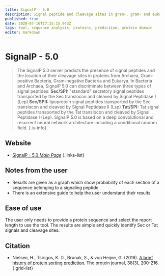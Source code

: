 ```yaml
---
title: SignalP - 5.0
description: Signal peptide and cleavage sites in gram+, gram- and eukaryotic amino acid sequences.
published: true
date: 2020-07-16T17:35:15.943Z
tags: tool, sequence analysis, proteins, prediction, protein domain
editor: markdown
---
```


# SignalP - 5.0

> The SignalP 5.0 server predicts the presence of signal peptides and the location of their cleavage sites in proteins from Archaea, Gram-positive Bacteria, Gram-negative Bacteria and Eukarya. In Bacteria and Archaea, SignalP 5.0 can discriminate between three types of signal peptides:
&NewLine;
**Sec/SPI:** "standard" secretory signal peptides transported by the Sec translocon and cleaved by Signal Peptidase I (Lep)
**Sec/SPII:** lipoprotein signal peptides transported by the Sec translocon and cleaved by Signal Peptidase II (Lsp)
**Tat/SPI:** Tat signal peptides transported by the Tat translocon and cleaved by Signal Peptidase I (Lep).
&NewLine;
SignalP 5.0 is based on a deep convolutional and recurrent neural network architecture including a conditional random field.
{.is-info}
 

## Website 

- [SignalP - 5.0 *Main Page*](https://services.healthtech.dtu.dk/service.php?SignalP-5.0)
 {.links-list}

## Notes from the user
- Results are given as a graph which show probability of each section of a sequence belonging to a signaling peptide
- There is an extensive guide to help the user understand their results


## Ease of use

The user only needs to provide a protein sequence and select the report length to use the tool. The results are simple and quickly identify Sec or Tat signals and cleavage sites. 


## Citation 

- Nielsen, H., Tsirigos, K. D., Brunak, S., & von Heijne, G. (2019). [A brief history of protein sorting prediction.](https://link.springer.com/article/10.1007/s10930-019-09838-3) The protein journal, 38(3), 200-216.
{.grid-list}

